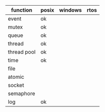 | function | posix | windows | rtos |
| --- | --- | --- | --- |
| event | ok | | |
| mutex | ok | | |
| queue | ok | | |
| thread | ok | | |
| thread pool | ok | | |
| time | ok | | |
| file | | | |
| atomic | | | |
| socket | | | |
| semaphore | | | |
| log | ok | | |